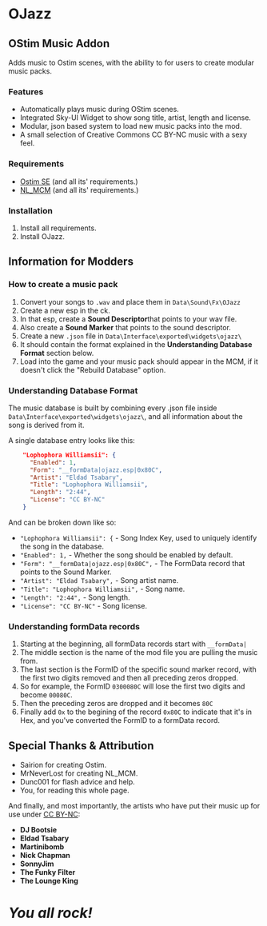 # OJazz

## OStim Music Addon

Adds music to Ostim scenes, with the ability to for users to create modular music packs.

### Features

* Automatically plays music during OStim scenes.
* Integrated Sky-UI Widget to show song title, artist, length and license.
* Modular, json based system to load new music packs into the mod.
* A small selection of Creative Commons CC BY-NC music with a sexy feel.

### Requirements

* [Ostim SE](https://github.com/Sairion350/OStim) (and all its' requirements.)
* [NL_MCM](https://www.nexusmods.com/skyrimspecialedition/mods/49127) (and all its' requirements.)

### Installation

1. Install all requirements.
2. Install OJazz.

## Information for Modders

### How to create a music pack

1. Convert your songs to ``.wav`` and place them in ``Data\Sound\Fx\OJazz``
2. Create a new esp in the ck.
3. In that esp, create a **Sound Descriptor**that points to your wav file.
4. Also create a **Sound Marker** that points to the sound descriptor.
5. Create a new ``.json`` file in ``Data\Interface\exported\widgets\ojazz\``
6. It should contain the format explained in the **Understanding Database Format** section below.
7. Load into the game and your music pack should appear in the MCM, if it doesn't click the "Rebuild Database" option.

### Understanding Database Format

The music database is built by combining every .json file inside ``Data\Interface\exported\widgets\ojazz\``, and all information about the song is derived from it.

A single database entry looks like this:

```json
    "Lophophora Williamsii": {
      "Enabled": 1,
      "Form": "__formData|ojazz.esp|0x80C",
      "Artist": "Eldad Tsabary",
      "Title": "Lophophora Williamsii",
      "Length": "2:44",
      "License": "CC BY-NC"
    }
```

And can be broken down like so:

* ``"Lophophora Williamsii": {`` - Song Index Key, used to uniquely identify the song in the database.
* ``"Enabled": 1,`` - Whether the song should be enabled by default.
* ``"Form": "__formData|ojazz.esp|0x80C",`` - The FormData record that points to the Sound Marker.
* ``"Artist": "Eldad Tsabary",`` - Song artist name.
* ``"Title": "Lophophora Williamsii",`` - Song name.
* ``"Length": "2:44",`` - Song length.
* ``"License": "CC BY-NC"`` - Song license.

### Understanding formData records

1. Starting at the beginning, all formData records start with ``__formData|``
2. The middle section is the name of the mod file you are pulling the music from.
3. The last section is the FormID of the specific sound marker record, with the first two digits removed and then all preceding zeros dropped.
4. So for example, the FormID ``0300080C`` will lose the first two digits and become ``00080C``.
5. Then the preceding zeros are dropped and it becomes ``80C``
6. Finally add ``0x`` to the begining of the record ``0x80C`` to indicate that it's in Hex, and you've converted the FormID to a formData record.

## Special Thanks & Attribution

* Sairion for creating Ostim.
* MrNeverLost for creating NL_MCM.
* Dunc001 for flash advice and help.
* You, for reading this whole page.

And finally, and most importantly, the artists who have put their music up for use under [CC BY-NC](https://creativecommons.org/licenses/by-nc/4.0/):

* **DJ Bootsie**
* **Eldad Tsabary**
* **Martinibomb**
* **Nick Chapman**
* **SonnyJim**
* **The Funky Filter**
* **The Lounge King**

# ___You all rock!___
